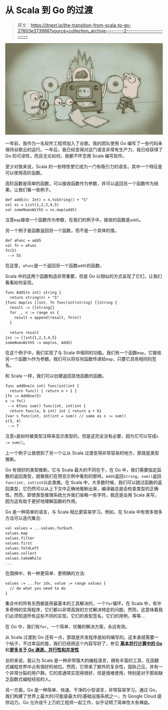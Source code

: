 # 从 Scala 到 Go 的过渡

> 原文：<https://itnext.io/the-transition-from-scala-to-go-27603e373986?source=collection_archive---------2----------------------->

![](img/fad7768bc4149c00189d5ce6f35e91cb.png)

一年前，我作为一名软件工程师加入了谷歌。我的团队使用 Go 编写了一些代码来保持谷歌云的运行。一年后，我已经变得对这门语言非常有生产力，我已经获得了 Go 的可读性，而且无论如何，我都不怀念用 Scala 编写软件。

至少对我来说，Scala 的一些特性使它成为一门有吸引力的语言。其中一个特征是可以使用高阶函数。

高阶函数是简单的函数，可以接收函数作为参数，并可以返回另一个函数作为结果。让我们看一些例子。

```
def addS(n: Int) = n.toString() + "S"
val xs = List(1,2,3,4,5)
val someNumsWithS = xs.map(addS)
```

注意`map`接收一个函数作为参数，在我们的例子中，接收的函数是`addS`。

另一个例子是函数返回另一个函数，而不是一个具体的值。

```
def aFunc = addS 
val fn = aFunc
fn(5)
 --> 5S
```

在这里，`aFunc`是一个返回另一个函数`addS`的函数。

Scala 中的这两个函数构造非常重要，但是 Go 以相似的方式呈现了它们，让我们看看如何呈现。

```
func AddS(n int) string {
  return string(n) + "S"
}func map(xs []int, fn func(int)string) []string {
  result := []string{}
  for _, n := range xs {
    result = append(result, fn(n))
  }

  return result
}xs := []int{1,2,3,4,5}
someNumsWithS := map(xs, AddS)
```

在这个例子中，我们实现了与 Scala 中相同的功能。我们有一个函数`map`，它接收另一个函数`fn`作为参数。我们可以将任何函数传递给`map`，只要它具有相同的签名。

和 Scala 一样，我们可以创建返回其他函数的函数。

```
func addOne(n int) func(int)int {
  return func() { return n + 1 }
}fn := AddOne(5)
x := fn()
 --> 6func sum() func(int, int)int {
  return func(a, b int) int { return a + b}
}var s func(int, int)int = sum() // same as s := sum()
s(3, 4)
 --> 7
```

注意`s`是如何被类型注释来显示类型的，但是这完全没有必要，因为它可以写成`s := sum()`。

上一个例子让我想到了另一个让从 Scala 过渡变得非常容易的地方，那就是类型推断。

Go 有很好的类型推断。它与 Scala 最大的不同在于，在 Go 中，我们需要指定函数的返回类型，就像我们在预览示例中看到的那样。`AddS`返回`string`，`sum()`返回`func(int, int)int`以此类推。在 Scala 中，大多数时候，我们可以跳过函数的返回类型，它仍然可以从上下文中正确地推断出来，编译器总是会检查类型的正确性。然而，即使类型推理系统允许我们省略一些字符，我还是会用 Scala 来写，因为这有助于更好地理解函数的作用。

Go 是一种简单的语言，与 Scala 相比更容易学习。例如，在 Scala 中有很多很多方法可以迭代集合:

```
val values = ...values.forEach
values.map
values.filter
values.first
values.foldLeft
values.collect
values.takeWhile
...
```

在围棋中，有一种更简单、更明确的方法:

```
values := ...for idx, value := range values {
  // do what you need to do
}
```

集合中的所有东西都是用最基本的工具解决的，一个`for`循环。在 Scala 中，有许多奇特的实用程序，它们都以非常高效的方式解决特定的问题。然而，这意味着我们必须知道所有这些不同的实现，它们的类型签名，它们的用例，等等…

在 Go 中，我们有`for`，一个简单、优雅的解决方案，永远有效。

从 Scala 过渡到 Go 还有一点，那就是并发程序是如何编写的。这本身就需要一个帖子，不过幸运的是，我们已经把这个内容写好了，参见 [**基本并行计算中的 Go**](https://levelup.gitconnected.com/basic-parallel-computing-in-go-fda50894241c?source=friends_link&sk=55bd268422c3321581ac6382d0fa41ae) 和[**更多关于 Go 通道、并行性和并发性**](https://levelup.gitconnected.com/as-a-follow-up-of-basic-parallel-computing-in-go-i-wanted-to-build-a-more-complex-example-where-13978bf84608?source=friends_link&sk=33ee3b3489b7762f8cfcfa255128b22c)

总的来说，我认为 Scala 是一种非常强大的编程语言，拥有丰富的工具，在函数式编程世界中占有很好的地位。然而，它带来了额外的复杂性，固执己见，并有一个非常分裂的用户群。它的库通常实现得很好，但是很难使用，特别是对于那些缺乏函数式编程经验的人。

另一方面，Go 是一种简单、快速、干净的小型语言，非常容易学习。通过 Go，我们构建了世界上最大的(可能是最大的)基础设施系统之一，为 Google Cloud 提供动力。Go 允许成千上万的工程师一起工作，似乎证明了简单性大有裨益。